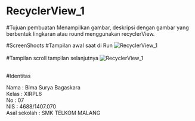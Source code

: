 # RecyclerView_1


#Tujuan pembuatan
  Menampilkan gambar, deskripsi dengan gambar yang berbentuk lingkaran atau round menggunakan recyclerView.
  
#ScreenShoots
#Tampilan awal saat di Run
![RecyclerView_1](https://s27.postimg.org/4h2p3nfab/Screenshot_2017_01_19_19_34_55_34.png)
<br>
<br>
#Tampilan scroll tampilan selanjutnya
![RecyclerView_1](https://s23.postimg.org/z1br1j54r/Screenshot_2017_01_19_19_35_00_49.png)
<br>
<br>

#Identitas

Nama : Bima Surya Bagaskara <br>
Kelas : XIRPL6<br>
No : 07<br>
NIS : 4688/1407.070<br>
Asal sekolah : SMK TELKOM MALANG <br>
